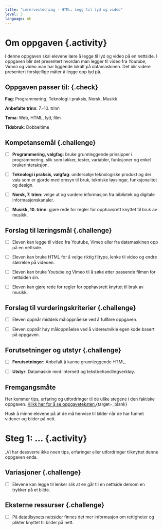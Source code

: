 ```yaml
---
title: "Lærerveiledning - HTML: Legg til lyd og video"
level: 3
language: nb
---
```


# Om oppgaven {.activity}
I denne oppgaven skal elevene lære å legge til lyd og video på en nettside. I oppgaven blir det presentert hvordan man legger til video fra _Youtube_, _Vimeo_ og video man har liggende lokalt på datamaskinen. Det blir videre presentert forskjellige måter å legge opp lyd på.


## Oppgaven passer til: {.check}
 __Fag__: Programmering, Teknologi i praksis, Norsk, Musikk

__Anbefalte trinn__: 7.-10. trinn

__Tema__: Web, HTML, lyd, film

__Tidsbruk__: Dobbeltime


## Kompetansemål {.challenge}

- [ ] __Programmering, valgfag__: bruke grunnleggende prinsipper i programmering, slik som løkker, tester, variabler, funksjoner og enkel brukerinteraksjon.

- [ ] __Teknologi i praksis, valgfag__: undersøkje teknologiske produkt og dei vala som er gjorde med omsyn til bruk, tekniske løysingar, funksjonalitet og design.

- [ ] __Norsk, 7. trinn__: velge ut og vurdere informasjon fra bibliotek og digitale informasjonskanaler.

- [ ] __Musikk, 10. trinn__: gjøre rede for regler for opphavsrett knyttet til bruk av musikk.


## Forslag til læringsmål {.challenge}

- [ ] Eleven kan legge til video fra Youtube, Vimeo eller fra datamaskinen opp på en nettside.
- [ ] Eleven kan bruke HTML for å velge riktig filtype, lenke til video og endre størrelse på videoen.
- [ ] Eleven kan bruke Youtube og Vimeo til å søke etter passende filmen for nettsiden sin. 
- [ ] Eleven kan gjøre rede for regler for opphavsrett knyttet til bruk av musikk.


## Forslag til vurderingskriterier {.challenge}

- [ ] Eleven oppnår middels måloppnåelse ved å fullføre oppgaven.
- [ ] Eleven oppnår høy måloppnåelse ved å videreutvikle egen kode basert på oppgaven. 


## Forutsetninger og utstyr {.challenge}
- [ ]  __Forutsetninger__: Anbefalt å kunne grunnleggende HTML.

- [ ]  __Utstyr__: Datamaskin med internett og tekstbehandlingverktøy.


## Fremgangsmåte
Her kommer tips, erfaring og utfordringer til de ulike stegene i den faktiske oppgaven. [Klikk her for å se oppgaveteksten.](../lyd_og_bilde/lyd_og_bilde.html){target=_blank}

Husk å minne elevene på at de må henvise til kilder når de har funnet videoer og bilder på nett. 

# Steg 1: ... {.activity}
_Vi har dessverre ikke noen tips, erfaringer eller utfordringer tilknyttet denne oppgaven enda.

## Variasjoner {.challenge}
- [ ] Elevene kan legge til lenker slik at en går til en nettside dersom en trykker på et bilde. 

## Eksterne ressurser {.challenge}
- [ ] På [datatilsynets nettsider](https://www.datatilsynet.no/rettigheter-og-plikter/internett-og-apper/bilder-pa-nett/) finnes det mer informasjon om rettigheter og plikter knyttet til bilder på nett. 
